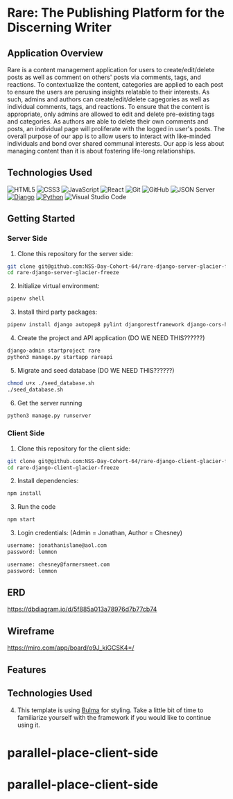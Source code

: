 # Rare: The Publishing Platform for the Discerning Writer


## Application Overview
Rare is a content management application for users to create/edit/delete posts as well as comment on others' posts via comments, tags, and reactions. To contextualize the content, categories are applied to each post to ensure the users are perusing insights relatable to their interests. As such, admins and authors can create/edit/delete cagegories as well as individual comments, tags, and reactions. To ensure that the content is appropriate, only admins are allowed to edit and delete pre-existing tags and categories. As authors are able to delete their own comments and posts, an individual page will proliferate with the logged in user's posts. The overall purpose of our app is to allow users to interact with like-minded individuals and bond over shared communal interests. Our app is less about managing content than it is about fostering life-long relationships.   

## Technologies Used

 ![HTML5](https://img.shields.io/badge/html5%20-%23E34F26.svg?&style=for-the-badge&logo=html5&logoColor=white) ![CSS3](https://img.shields.io/badge/css3%20-%231572B6.svg?&style=for-the-badge&logo=css3&logoColor=white) ![JavaScript](https://img.shields.io/badge/javascript%20-%23323330.svg?&style=for-the-badge&logo=javascript&logoColor=%23F7DF1E) ![React](https://img.shields.io/badge/react%20-%2320232a.svg?&style=for-the-badge&logo=react&logoColor=%2361DAFB) ![Git](https://img.shields.io/badge/git%20-%23F05033.svg?&style=for-the-badge&logo=git&logoColor=white) ![GitHub](https://img.shields.io/badge/github%20-%23121011.svg?&style=for-the-badge&logo=github&logoColor=white) ![JSON Server](https://img.shields.io/badge/JSON_Server%20-%232a2e2a.svg?&style=for-the-badge&logo=JSON&logoColor=white) 
[![Django](https://img.shields.io/badge/Django%20-%23092E20.svg?&style=for-the-badge&logo=django&logoColor=white)](https://www.djangoproject.com/)
[![Python](https://img.shields.io/badge/Python%20-%233776AB.svg?&style=for-the-badge&logo=python&logoColor=white)](https://www.python.org/) 
![Visual Studio Code](https://img.shields.io/badge/VSCode%20-%23007ACC.svg?&style=for-the-badge&logo=visual-studio-code&logoColor=white)

 
## Getting Started

### Server Side
1. Clone this repository for the server side:
```sh
git clone git@github.com:NSS-Day-Cohort-64/rare-django-server-glacier-freeze-1.git
cd rare-django-server-glacier-freeze
```
2. Initialize virtual environment:
```sh
pipenv shell
```
3. Install third party packages:
```sh
pipenv install django autopep8 pylint djangorestframework django-cors-headers pylint-django
```
4. Create the project and API application (DO WE NEED THIS??????)
```sh
django-admin startproject rare
python3 manage.py startapp rareapi
```

5. Migrate and seed database (DO WE NEED THIS??????)
```sh
chmod u+x ./seed_database.sh
./seed_database.sh
```
6. Get the server running
```sh
python3 manage.py runserver
```


### Client Side
1. Clone this repository for the client side:
```sh
git clone git@github.com:NSS-Day-Cohort-64/rare-django-client-glacier-freeze.git
cd rare-django-client-glacier-freeze
```
2. Install dependencies: 
```sh
npm install
```
3. Run the code 
```sh
npm start
```
3. Login credentials: (Admin = Jonathan, Author = Chesney)
```txt
username: jonathanislame@aol.com
password: lemmon
```
```txt
username: chesney@farmersmeet.com
password: lemmon
```

## ERD

https://dbdiagram.io/d/5f885a013a78976d7b77cb74

## Wireframe

https://miro.com/app/board/o9J_kiGCSK4=/


## Features



## Technologies Used

4. This template is using [Bulma](https://bulma.io/documentation) for styling. Take a little bit of time to familiarize yourself with the framework if you would like to continue using it.
# parallel-place-client-side
# parallel-place-client-side
